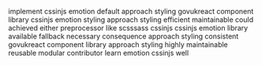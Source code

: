 implement cssinjs emotion default approach styling govukreact component library cssinjs emotion styling approach styling efficient maintainable could achieved either preprocessor like scsssass cssinjs cssinjs emotion library available fallback necessary consequence approach styling consistent govukreact component library approach styling highly maintainable reusable modular contributor learn emotion cssinjs well